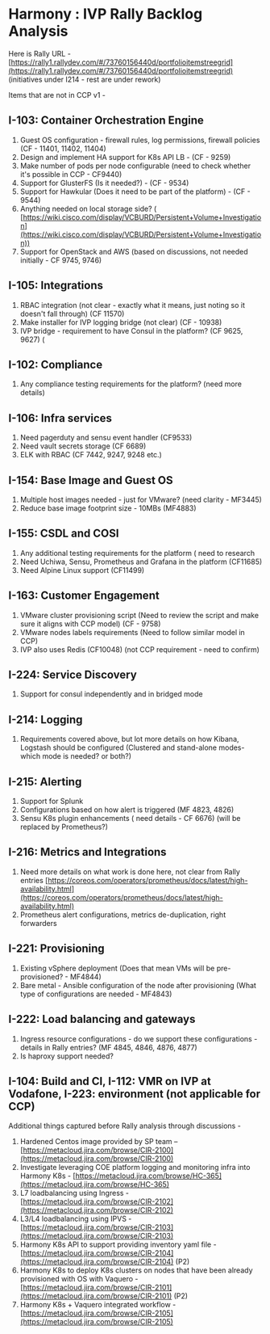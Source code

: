 # Harmony : IVP Rally Backlog Analysis

Here is Rally URL - [https://rally1.rallydev.com/#/73760156440d/portfolioitemstreegrid](https://rally1.rallydev.com/#/73760156440d/portfolioitemstreegrid) (initiatives under I214 - rest are under rework)

Items that are not in CCP v1 - 

## I-103: Container Orchestration Engine

1.  Guest OS configuration - firewall rules, log permissions, firewall policies (CF - 11401, 11402, 11404)
2.  Design and implement HA support for K8s API LB - (CF - 9259)
3.  Make number of pods per node configurable (need to check whether it's possible in CCP - CF9440)
4.  Support for GlusterFS (Is it needed?) - (CF - 9534)
5.  Support for Hawkular (Does it need to be part of the platform) - (CF - 9544)
6.  Anything needed on local storage side? ( [https://wiki.cisco.com/display/VCBURD/Persistent+Volume+Investigation](https://wiki.cisco.com/display/VCBURD/Persistent+Volume+Investigation))
7.  Support for OpenStack and AWS (based on discussions, not needed initially - CF 9745, 9746)

## I-105: Integrations

1.  RBAC integration (not clear - exactly what it means, just noting so it doesn't fall through) (CF 11570)
2.  Make installer for IVP logging bridge (not clear) (CF - 10938)
3.  IVP bridge - requirement to have Consul in the platform? (CF 9625, 9627) (

## I-102: Compliance

1.  Any compliance testing requirements for the platform? (need more details)

## I-106: Infra services

1.  Need pagerduty and sensu event handler (CF9533)
2.  Need vault secrets storage (CF 6689)
3.  ELK with RBAC (CF 7442, 9247, 9248 etc.)

## I-154: Base Image and Guest OS

1.  Multiple host images needed - just for VMware? (need clarity - MF3445)
2.  Reduce base image footprint size - 10MBs (MF4883)

## I-155: CSDL and COSI

1.  Any additional testing requirements for the platform ( need to research
2.  Need Uchiwa, Sensu, Prometheus and Grafana in the platform (CF11685)
3.  Need Alpine Linux support (CF11499)

## I-163: Customer Engagement

1.  VMware cluster provisioning script (Need to review the script and make sure it aligns with CCP model) (CF - 9758)
2.  VMware nodes labels requirements (Need to follow similar model in CCP)
3.  IVP also uses Redis (CF10048) (not CCP requirement - need to confirm)

## I-224: Service Discovery

1.  Support for consul independently and in bridged mode

## I-214: Logging

1.  Requirements covered above, but lot more details on how Kibana, Logstash should be configured (Clustered and stand-alone modes- which mode is needed? or both?) 

## I-215: Alerting

1.  Support for Splunk 
2.  Configurations based on how alert is triggered (MF 4823, 4826)
3.  Sensu K8s plugin enhancements ( need details - CF 6676) (will be replaced by Prometheus?)

## I-216: Metrics and Integrations

1.  Need more details on what work is done here, not clear from Rally entries [https://coreos.com/operators/prometheus/docs/latest/high-availability.html](https://coreos.com/operators/prometheus/docs/latest/high-availability.html)
2.  Prometheus alert configurations, metrics de-duplication, right forwarders

## I-221: Provisioning

1.  Existing vSphere deployment (Does that mean VMs will be pre-provisioned? - MF4844)
2.  Bare metal - Ansible configuration of the node after provisioning (What type of configurations are needed - MF4843)

## I-222: Load balancing and gateways

1.  Ingress resource configurations - do we support these configurations - details in Rally entries? (MF 4845, 4846, 4876, 4877)
2.  Is haproxy support needed?

## I-104: Build and CI, I-112: VMR on IVP at Vodafone, I-223: environment (not applicable for CCP)

Additional things captured before Rally analysis through discussions - 

1.  Hardened Centos image provided by SP team – [https://metacloud.jira.com/browse/CIR-2100](https://metacloud.jira.com/browse/CIR-2100)
2.  Investigate leveraging COE platform logging and monitoring infra into Harmony K8s - [https://metacloud.jira.com/browse/HC-365](https://metacloud.jira.com/browse/HC-365)
3.  L7 loadbalancing using Ingress - [https://metacloud.jira.com/browse/CIR-2102](https://metacloud.jira.com/browse/CIR-2102)
4.  L3/L4 loadbalancing using IPVS - [https://metacloud.jira.com/browse/CIR-2103](https://metacloud.jira.com/browse/CIR-2103)
5.  Harmony K8s API to support providing inventory yaml file - [https://metacloud.jira.com/browse/CIR-2104](https://metacloud.jira.com/browse/CIR-2104) (P2)
6.  Harmony K8s to deploy K8s clusters on nodes that have been already provisioned with OS with Vaquero - [https://metacloud.jira.com/browse/CIR-2101](https://metacloud.jira.com/browse/CIR-2101) (P2)
7.  Harmony K8s + Vaquero integrated workflow - [https://metacloud.jira.com/browse/CIR-2105](https://metacloud.jira.com/browse/CIR-2105)
